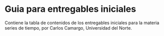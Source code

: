 # Guia para entregables iniciales

Contiene la tabla de contenidos de los entregables iniciales para la materia series de tiempo, por Carlos Camargo, Universidad del Norte.


```{tableofcontents}
```
